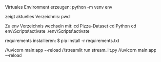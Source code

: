 Virtuales Environment erzeugen:
python -m venv env

zeigt aktuelles Verzeichnis:
pwd 

Zu env Verzeichnis wechseln mit:
cd Pizza-Dataset
cd Python
cd env\Scripts\activate
.\env\Scripts\activate

requirements installieren:
$ pip install -r requirements.txt



//uvicorn main:app --reload
//streamlit run stream_lit.py
//uvicorn main:app --reload                                                         
